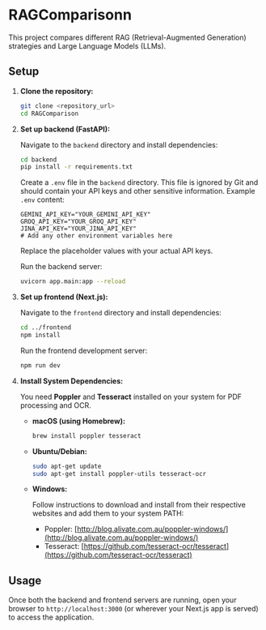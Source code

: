 # RAGComparisonn

This project compares different RAG (Retrieval-Augmented Generation) strategies and Large Language Models (LLMs).

## Setup

1.  **Clone the repository:**

    ```bash
    git clone <repository_url>
    cd RAGComparison
    ```

2.  **Set up backend (FastAPI):**

    Navigate to the `backend` directory and install dependencies:

    ```bash
    cd backend
    pip install -r requirements.txt
    ```

    Create a `.env` file in the `backend` directory. This file is ignored by Git and should contain your API keys and other sensitive information. Example `.env` content:

    ```env
    GEMINI_API_KEY="YOUR_GEMINI_API_KEY"
    GROQ_API_KEY="YOUR_GROQ_API_KEY"
    JINA_API_KEY="YOUR_JINA_API_KEY"
    # Add any other environment variables here
    ```

    Replace the placeholder values with your actual API keys.

    Run the backend server:

    ```bash
    uvicorn app.main:app --reload
    ```

3.  **Set up frontend (Next.js):**

    Navigate to the `frontend` directory and install dependencies:

    ```bash
    cd ../frontend
    npm install
    ```

    Run the frontend development server:

    ```bash
    npm run dev
    ```

4.  **Install System Dependencies:**

    You need **Poppler** and **Tesseract** installed on your system for PDF processing and OCR.

    -   **macOS (using Homebrew):**

        ```bash
        brew install poppler tesseract
        ```

    -   **Ubuntu/Debian:**

        ```bash
        sudo apt-get update
        sudo apt-get install poppler-utils tesseract-ocr
        ```

    -   **Windows:**

        Follow instructions to download and install from their respective websites and add them to your system PATH:

        -   Poppler: [http://blog.alivate.com.au/poppler-windows/](http://blog.alivate.com.au/poppler-windows/)
        -   Tesseract: [https://github.com/tesseract-ocr/tesseract](https://github.com/tesseract-ocr/tesseract)

## Usage

Once both the backend and frontend servers are running, open your browser to `http://localhost:3000` (or wherever your Next.js app is served) to access the application.